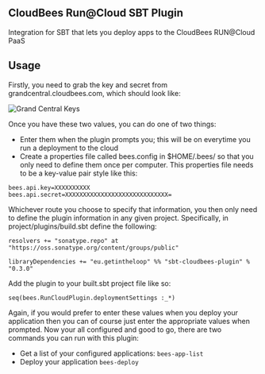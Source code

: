 CloudBees Run@Cloud SBT Plugin
------------------------------

Integration for SBT that lets you deploy apps to the CloudBees RUN@Cloud PaaS

Usage
-----

Firstly, you need to grab the key and secret from grandcentral.cloudbees.com, which should look like:

![Grand Central Keys](https://github.com/timperrett/sbt-cloudbees-plugin/raw/master/notes/img/beehive-keys.jpg)

Once you have these two values, you can do one of two things:

* Enter them when the plugin prompts you; this will be on everytime you run a deployment to the cloud
* Create a properties file called bees.config in $HOME/.bees/ so that you only need to define them once per computer. This properties file needs to be a key-value pair style like this:

<pre><code>bees.api.key=XXXXXXXXXX
bees.api.secret=XXXXXXXXXXXXXXXXXXXXXXXXXXXXX=
</code></pre>

Whichever route you choose to specify that information, you then only need to define the plugin information in any given project. 
Specifically, in project/plugins/build.sbt define the following:

<pre><code>resolvers += "sonatype.repo" at "https://oss.sonatype.org/content/groups/public"

libraryDependencies += "eu.getintheloop" %% "sbt-cloudbees-plugin" % "0.3.0"
</code></pre>
 
Add the plugin to your built.sbt project file like so:

<pre><code>seq(bees.RunCloudPlugin.deploymentSettings :_*)
</code></pre>

Again, if you would prefer to enter these values when you deploy your application then you can of course just enter the appropriate values when prompted. Now your all configured and good to go, there are two commands you can run with this plugin:

* Get a list of your configured applications: <code>bees-app-list</code>
* Deploy your application <code>bees-deploy</code>
